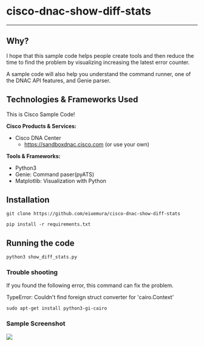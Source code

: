 # cisco-dnac-show-diff-stats
---

## Why?
I hope that this sample code helps people create tools and then reduce the time to find the problem by visualizing increasing the latest error counter.

A sample code will also help you understand the command runner, one of the DNAC API features, and Genie parser.

## Technologies & Frameworks Used

This is Cisco Sample Code!

**Cisco Products & Services:**

- Cisco DNA Center
  - https://sandboxdnac.cisco.com (or use your own)


**Tools & Frameworks:**

- Python3
- Genie: Command paser(pyATS)
- Matplotlib: Visualization with Python

## Installation

```
git clone https://github.com/eiuemura/cisco-dnac-show-diff-stats
```

```
pip install -r requirements.txt
```

## Running the code

```python3 show_diff_stats.py```


### Trouble shooting
If you found the following error, this command can fix the problem.


TypeError: Couldn't find foreign struct converter for 'cairo.Context'

```
sudo apt-get install python3-gi-cairo
```

### Sample Screenshot

![](./img/movie01.gif)